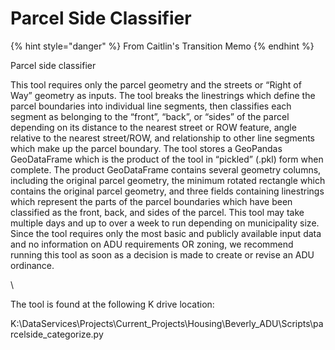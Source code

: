 # Parcel Side Classifier

{% hint style="danger" %}
From Caitlin's Transition Memo
{% endhint %}

Parcel side classifier

This tool requires only the parcel geometry and the streets or “Right of Way” geometry as inputs. The tool breaks the linestrings which define the parcel boundaries into individual line segments, then classifies each segment as belonging to the “front”, “back”, or “sides” of the parcel depending on its distance to the nearest street or ROW feature, angle relative to the nearest street/ROW, and relationship to other line segments which make up the parcel boundary. The tool stores a GeoPandas GeoDataFrame which is the product of the tool in “pickled” (.pkl) form when complete. The product GeoDataFrame contains several geometry columns, including the original parcel geometry, the minimum rotated rectangle which contains the original parcel geometry, and three fields containing linestrings which represent the parts of the parcel boundaries which have been classified as the front, back, and sides of the parcel. This tool may take multiple days and up to over a week to run depending on municipality size. Since the tool requires only the most basic and publicly available input data and no information on ADU requirements OR zoning, we recommend running this tool as soon as a decision is made to create or revise an ADU ordinance.

\


The tool is found at the following K drive location:

K:\DataServices\Projects\Current\_Projects\Housing\Beverly\_ADU\Scripts\parcelside\_categorize.py
